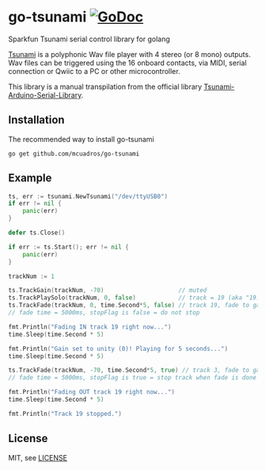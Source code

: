 go-tsunami [![GoDoc](http://godoc.org/github.com/mcuadros/go-tsunami?status.svg)](http://godoc.org/github.com/mcuadros/go-tsunami)
==============================

Sparkfun Tsunami serial control library for golang 

[Tsunami](https://www.sparkfun.com/products/18159) is a polyphonic Wav file 
player with 4 stereo (or 8 mono) outputs. Wav files can be triggered using the
16 onboard contacts, via MIDI, serial connection or Qwiic to a PC or other
microcontroller.

This library is a manual transpilation from the official library 
[Tsunami-Arduino-Serial-Library](https://github.com/robertsonics/Tsunami-Arduino-Serial-Library).

Installation
------------

The recommended way to install go-tsunami

```
go get github.com/mcuadros/go-tsunami
```

Example
-------

```go
ts, err := tsunami.NewTsunami("/dev/ttyUSB0")
if err != nil {
	panic(err)
}

defer ts.Close()

if err := ts.Start(); err != nil {
	panic(err)
}

trackNum := 1

ts.TrackGain(trackNum, -70)                     // muted
ts.TrackPlaySolo(trackNum, 0, false)            // track = 19 (aka "19.WAV"), output = 0 (aka "1L")
ts.TrackFade(trackNum, 0, time.Second*5, false) // track 19, fade to gain of 0,
// fade time = 5000ms, stopFlag is false = do not stop

fmt.Println("Fading IN track 19 right now...")
time.Sleep(time.Second * 5)

fmt.Println("Gain set to unity (0)! Playing for 5 seconds...")
time.Sleep(time.Second * 5)

ts.TrackFade(trackNum, -70, time.Second*5, true) // track 3, fade to gain of -70,
// fade time = 5000ms, stopFlag is true = stop track when fade is done

fmt.Println("Fading OUT track 19 right now...")
time.Sleep(time.Second * 5)

fmt.Println("Track 19 stopped.")
```


License
-------

MIT, see [LICENSE](LICENSE)
